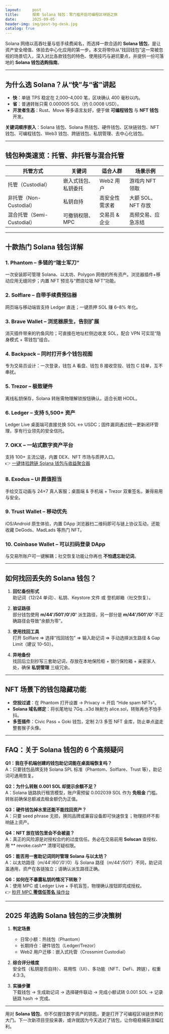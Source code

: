 ```yaml
---
layout:     post
title:      探索 Solana 钱包：零门槛开启可编程区块链之旅
date:       2025-09-05
header-img: img/post-bg-desk.jpg
catalog: true
---
```


Solana 网络以高吞吐量与低手续费闻名，而选择一款合适的 **Solana 钱包**，是让资产安全增值、体验去中心化应用的第一步。本文将带你从“找回钱包”这一常被忽视的场景切入，深入对比各款钱包的特色、使用技巧与避坑要点，并提供一份可落地的 **Solana 钱包选购指南**。

---

## 为什么选 Solana？从“快”与“省”讲起

- **快**：单链 TPS 稳定在 2,000–4,000 笔，区块确认 400 毫秒以内。
- **省**：普通转账只需 0.000005 SOL（约 0.0008 USD）。
- **开发者生态**：Rust、Move 等多语言友好，便于做 **可编程钱包** 与 **NFT 钱包** 开发。

**关键词顺序嵌入**：Solana 钱包、Solana 热钱包、硬件钱包、区块链钱包、NFT 钱包、可编程钱包、Web3 钱包、跨链钱包、私钥管理、去中心化钱包。

---

## 钱包种类速览：托管、非托管与混合托管

| 托管方式 | 关键词 | 适合人群 | 场景示例 |
|---|---|---|---|
| 托管（Custodial） | 嵌入式钱包、私钥委托 | Web2 用户 | 游戏内 NFT 领取 |
| 非托管（Non-Custodial） | 私钥自持 | 高安全性需求者 | 大额 SOL、NFT 存放 |
| 混合托管（Semi-Custodial） | 可撤销权限、MPC | 交易员 & 企业 | 高频交易、应急冻结 |

---

## 十款热门 Solana 钱包详解

### 1. Phantom – 多链的“瑞士军刀”
一次安装即可管理 Solana、以太坊、Polygon 网络的所有资产。浏览器插件+移动应用无缝同步；内置 NFT 预览与“燃烧垃圾 NFT”功能。

### 2. Solflare – 自带手续费预估器
网页端与移动端皆支持 Ledger 直连；一键质押 SOL 赚 6–8% 年化。

### 3. Brave Wallet – 浏览器原生，告别扩展
消灭插件带来的钓鱼风险；可直接在地址栏侧边收发 SOL，配合 VPN 可实现“隐身模式 + 零钱包”组合。

### 4. Backpack – 同时打开多个钱包视图
专为交易员设计：一次登录，钱包 A 看盘、钱包 B 接收空投、钱包 C 挂单，互不串扰。

### 5. Trezor – 极致硬件
离线私钥保存，Solana 转账需物理解锁按钮确认。适合长期 HODL。

### 6. Ledger – 支持 5,500+ 资产
Ledger Live 桌面端可直接兑换 SOL ↔ USDC；固件漏洞通过统一更新闭环管理，享有行业领先的安全信托。

### 7. OKX – 一站式数字资产平台
支持 100+ 主流公链，内置 DEX、NFT 市场与质押入口。  
👉 [一键体验跨链 Solana 钱包与收益聚合器](https://okxdog.com/)  

### 8. Exodus – UI 颜值担当
手绘交互动画与 24×7 真人客服；桌面端 & 手机端 + Trezor 双重签名，兼得易用与安全。

### 9. Trust Wallet – 移动优先
iOS/Android 原生体验，内置 DApp 浏览器扫二维码即可与链上协议互动，还能收藏 DeGods、MadLads 等热门 NFT。

### 10. Coinbase Wallet – 可以扫码登录 DApp
与交易所账户可一键解耦；社交恢复功能让你再也 **不怕遗忘助记词**。

---

## 如何找回丢失的 Solana 钱包？

1. **回忆备份形式**  
   助记词（12/24 单词）、私钥、Keystore 文件 或 登机邮箱（社交恢复）。

2. **验证路径**  
   部分钱包使用 **m/44'/501'/0'/0'** 派生路径，另一部分是 **m/44'/501'/0'** 不正确路径会导致“余额为零”。

3. **使用找回工具**  
   打开 Solflare ⇒ 选择“找回钱包” ⇒ 输入助记词 ⇒ 手动选择派生路径 & Gap Limit（建议 10–50）。

4. **异地备份**  
   找回后立刻抄写三套助记词，存放在本地保险柜 + 银行保险箱 + 亲密家人处，确保 **私钥管理** 三级冗余。

---

## NFT 场景下的钱包隐藏功能

- **空投过滤**：在 Phantom 打开设置 → Privacy → 开启 “Hide spam NFTs”。
- **Solana 域名绑定**：将长尾地址 7Gq…x3d 映射为 alice.sol，转账再也不怕手抖。
- **多签插件**：Civic Pass + Goki 钱包，定制 2/3 多签 NFT 金库，防止单点盗走整套猴子头像。

---

## FAQ：关于 Solana 钱包的 6 个高频疑问

**Q1：我在手机端创建的钱包助记词能在桌面端恢复吗？**  
A：只要钱包品牌支持 Solana SPL 标准（Phantom、Solflare、Trust 等），助记词可通用恢复。

**Q2：为什么转账 0.001 SOL 却提示余额不足？**  
A：Solana 链路执行租赁模型，账户需预留 0.002039 SOL 作为 **免租金** 门槛。转账前确保总额减去租金额仍为正值。

**Q3：硬件钱包掉水里还能不能找回资产？**  
A：只要 seed phrase 无损，换同品牌或兼容设备即可快速恢复；物理损坏不影响链上资产。

**Q4：NFT 放在钱包里会不会被盗？**  
A：真正的风险源是对授权合约的过度信任。务必在交易前用 **Solscan** 查授权、用 ** revoke.cash** 清理可疑权限。

**Q5：能否用一套助记词同时管理 Solana 与以太坊？**  
A：以太坊路径（m/44'/60'/0'/0）与 Solana 路径（m/44'/501'）不同，助记词虽通用，资产在各链独立；请确认派生路径正确。

**Q6：如何在不暴露私钥的情况下转账？**  
A：使用 MPC 或 Ledger Live + 手机盲签，物理确认按钮即完成授权。  
👉 [秒开 MPC **零信任签名** 操作台](https://okxdog.com/)  

---

## 2025 年选购 Solana 钱包的三步决策树

1. **判定场景**  
   - 日常小额：热钱包（Phantom）  
   - 长期持仓：硬件钱包（Ledger/Trezor）  
   - Web2 用户迁移：嵌入式托管（Crossmint Custodial）

2. **综合评分维度**  
   安全性（私钥是否自持）、易用性（UI）、多功能（NFT、DeFi、跨链），权重 4:3:3。

3. **实操步骤**  
   下载钱包 → 生成助记词 → 选择硬件联动 → 完成小额试转 0.001 SOL → 记录链路 hash → 完成。

---

用对 **Solana 钱包**，你不仅握住数字资产的钥匙，更是打开了可编程区块链世界的大门。下一次新项目空投来袭，或许就因为今天选对了钱包，让你稳稳捕获涨幅红利。